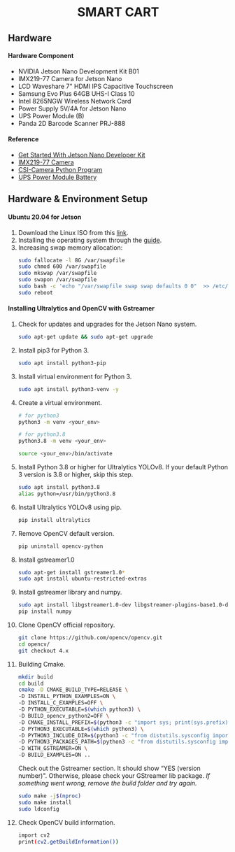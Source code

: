 <h1 align="center">SMART CART</h1>

## Hardware

#### Hardware Component
- NVIDIA Jetson Nano Development Kit B01
- IMX219-77 Camera for Jetson Nano
- LCD Waveshare 7" HDMI IPS Capacitive Touchscreen
- Samsung Evo Plus 64GB UHS-I Class 10
- Intel 8265NGW Wireless Network Card
- Power Supply 5V/4A for Jetson Nano
- UPS Power Module (B)
- Panda 2D Barcode Scanner PRJ-888

#### Reference
- [Get Started With Jetson Nano Developer Kit](https://developer.nvidia.com/embedded/learn/get-started-jetson-nano-devkit)
- [IMX219-77 Camera](https://www.waveshare.com/wiki/IMX219-77_Camera)
- [CSI-Camera Python Program](https://github.com/JetsonHacksNano/CSI-Camera)
- [UPS Power Module Battery](https://www.waveshare.com/wiki/UPS_Power_Module)

## Hardware & Environment Setup

#### Ubuntu 20.04 for Jetson
1. Download the Linux ISO from this [link](https://github.com/Qengineering/Jetson-Nano-Ubuntu-20-image).
2. Installing the operating system through the [guide](https://developer.nvidia.com/embedded/learn/get-started-jetson-nano-devkit).
3. Increasing swap memory allocation:
   ```bash
   sudo fallocate -l 8G /var/swapfile 
   sudo chmod 600 /var/swapfile
   sudo mkswap /var/swapfile
   sudo swapon /var/swapfile
   sudo bash -c 'echo "/var/swapfile swap swap defaults 0 0"  >> /etc/fstab'
   sudo reboot
   ```

#### Installing Ultralytics and OpenCV with Gstreamer 
1. Check for updates and upgrades for the Jetson Nano system.
   ```bash
   sudo apt-get update && sudo apt-get upgrade
   ```  
2. Install pip3 for Python 3.
   ```bash
   sudo apt install python3-pip
   ```
3. Install virtual environment for Python 3.
   ```bash
   sudo apt install python3-venv -y
   ```
4. Create a virtual environment.
   ```bash
   # for python3
   python3 -m venv <your_env>
   
   # for python3.8
   python3.8 -m venv <your_env>

   source <your_env>/bin/activate
   ```
5. Install Python 3.8 or higher for Ultralytics YOLOv8. If your default Python 3 version is 3.8 or higher, skip this step.
   ```bash
   sudo apt install python3.8
   alias python=/usr/bin/python3.8
   ```
6. Install Ultralytics YOLOv8 using pip.
   ```bash
   pip install ultralytics
   ```
7. Remove OpenCV default version.
   ```bash
   pip uninstall opencv-python
   ```
8. Install gstreamer1.0
   ```bash
   sudo apt-get install gstreamer1.0*
   sudo apt install ubuntu-restricted-extras
   ```
9. Install gstreamer library and numpy.
   ```bash
   sudo apt install libgstreamer1.0-dev libgstreamer-plugins-base1.0-dev
   pip install numpy
   ```
10. Clone OpenCV official repository.
    ```bash
    git clone https://github.com/opencv/opencv.git
    cd opencv/
    git checkout 4.x
    ```
11. Building Cmake.
    ```bash
    mkdir build
    cd build
    cmake -D CMAKE_BUILD_TYPE=RELEASE \
    -D INSTALL_PYTHON_EXAMPLES=ON \
    -D INSTALL_C_EXAMPLES=OFF \
    -D PYTHON_EXECUTABLE=$(which python3) \
    -D BUILD_opencv_python2=OFF \
    -D CMAKE_INSTALL_PREFIX=$(python3 -c "import sys; print(sys.prefix)") \
    -D PYTHON3_EXECUTABLE=$(which python3) \
    -D PYTHON3_INCLUDE_DIR=$(python3 -c "from distutils.sysconfig import get_python_inc; print(get_python_inc())") \
    -D PYTHON3_PACKAGES_PATH=$(python3 -c "from distutils.sysconfig import get_python_lib; print(get_python_lib())") \
    -D WITH_GSTREAMER=ON \
    -D BUILD_EXAMPLES=ON ..
    ```
    Check out the Gstreamer section. It should show “YES (version number)". Otherwise, please check your GStreamer lib package.
    _If something went wrong, remove the build folder and try again._
    ```bash
    sudo make -j$(nproc)
    sudo make install
    sudo ldconfig
    ```
12. Check OpenCV build information.
    ```bash
    import cv2
    print(cv2.getBuildInformation())
    ```

